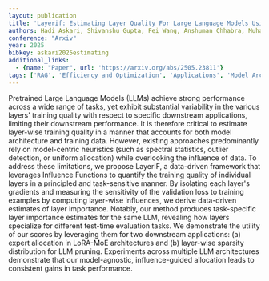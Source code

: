 ```yaml
---
layout: publication
title: 'Layerif: Estimating Layer Quality For Large Language Models Using Influence Functions'
authors: Hadi Askari, Shivanshu Gupta, Fei Wang, Anshuman Chhabra, Muhao Chen
conference: "Arxiv"
year: 2025
bibkey: askari2025estimating
additional_links:
  - {name: "Paper", url: 'https://arxiv.org/abs/2505.23811'}
tags: ['RAG', 'Efficiency and Optimization', 'Applications', 'Model Architecture', 'Tools', 'Fine-Tuning', 'Training Techniques', 'Pruning', 'Reinforcement Learning']
---
```

Pretrained Large Language Models (LLMs) achieve strong performance across a wide range of tasks, yet exhibit substantial variability in the various layers' training quality with respect to specific downstream applications, limiting their downstream performance. It is therefore critical to estimate layer-wise training quality in a manner that accounts for both model architecture and training data. However, existing approaches predominantly rely on model-centric heuristics (such as spectral statistics, outlier detection, or uniform allocation) while overlooking the influence of data. To address these limitations, we propose LayerIF, a data-driven framework that leverages Influence Functions to quantify the training quality of individual layers in a principled and task-sensitive manner. By isolating each layer's gradients and measuring the sensitivity of the validation loss to training examples by computing layer-wise influences, we derive data-driven estimates of layer importance. Notably, our method produces task-specific layer importance estimates for the same LLM, revealing how layers specialize for different test-time evaluation tasks. We demonstrate the utility of our scores by leveraging them for two downstream applications: (a) expert allocation in LoRA-MoE architectures and (b) layer-wise sparsity distribution for LLM pruning. Experiments across multiple LLM architectures demonstrate that our model-agnostic, influence-guided allocation leads to consistent gains in task performance.
